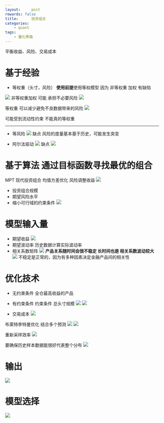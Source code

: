 ```yaml
---
layout:     post
rewards: false
title:      投资组合
categories:
    - quant
tags:
    - 量化黑箱
---
```


平衡收益、风险、交易成本

# 基于经验
- 等权重（头寸，风险）
**使用前提**使用等权模型 因为 非等权重 加权 有缺陷

![](https://tva1.sinaimg.cn/large/0069RVTdgy1fut0d3cww7j31kw0k0wqg.jpg)
 非等权重加权 可能 承担不必要风险
![](https://tva2.sinaimg.cn/large/0069RVTdgy1fut0lwv20kj31kw0rnqoo.jpg)

等权重 可以减少避免不良数据带来的风险
![](https://tva4.sinaimg.cn/large/0069RVTdgy1fut15xl7uaj31kw0k7188.jpg)

可能受到流动性约束 不能真的等权重


---
- 等风险
![](https://tva2.sinaimg.cn/large/006tNbRwgy1fuv1sqfrsdj31kw0dq7ew.jpg)
缺点
风险的度量基本基于历史，可能发生突变

- 阿尔法驱动
![](https://tva2.sinaimg.cn/large/006tNbRwgy1fuv34rossqj31kw0o67m4.jpg)
缺点
![](https://tva1.sinaimg.cn/large/006tNbRwgy1fuv3dmhjvnj31kw0onqmh.jpg)



# 基于算法 通过目标函数寻找最优的组合
MPT 现代投资组合
均值方差优化 风险调整收益
![](https://tva4.sinaimg.cn/large/006tNbRwgy1fuvb81kp2kj31kw0iztm4.jpg)

- 投资组合规模
- 期望风险水平
- 缩小可行域的约束条件
![](https://tva4.sinaimg.cn/large/0069RVTdgy1fuysq5hyf6j317k15s1a6.jpg)

# 模型输入量
- 期望收益
![](https://tva4.sinaimg.cn/large/0069RVTdgy1fuyt0r4dbrj314w0non6l.jpg)
- 期望波动率
历史数据计算实际波动率
- 相关系数矩阵
![](https://tva3.sinaimg.cn/large/0069RVTdgy1fuztlm050vj31d60lg47l.jpg)
**产品关系随时间会很不稳定  长时间也是 相关系数波动较大** 
![](https://tva1.sinaimg.cn/large/0069RVTdgy1fuztuygis8j31dy0boq80.jpg)
不稳定是正常的，因为有多种因素决定金融产品间的相关性

# 优化技术
- 无约束条件
全仓最高收益的产品
- 有约束条件
约束条件 总头寸规模 
![](https://tva2.sinaimg.cn/large/0069RVTdgy1fuzv38q0caj31kw0e746v.jpg)
![](https://tva3.sinaimg.cn/large/0069RVTdgy1fuzvd2uo0dj31kw124e3o.jpg)

- 交易成本
![](https://tva4.sinaimg.cn/large/0069RVTdgy1fuzvh6hc2kj31kw0ecdok.jpg)

布莱特李特曼优化
结合多个预测
![](https://tva4.sinaimg.cn/large/0069RVTdgy1fuzw42d447j31kw0vt4i6.jpg)
![](https://tva2.sinaimg.cn/large/0069RVTdgy1fuzwdpsabcj31js1aoqoy.jpg)

重新采样效率
![](https://tva3.sinaimg.cn/large/0069RVTdgy1fuzx5f0zylj31ga0jqaj0.jpg)

要确保历史样本数据能很好代表整个分布
![](https://tva4.sinaimg.cn/large/0069RVTdgy1fuzxidaxxqj318y1cq1d3.jpg)


# 输出
![](https://tva1.sinaimg.cn/large/0069RVTdgy1fuzxxki96hj317u0ikjxo.jpg)

# 模型选择
![](https://tva3.sinaimg.cn/large/0069RVTdgy1fuzy02if38j318s0e2ag2.jpg)